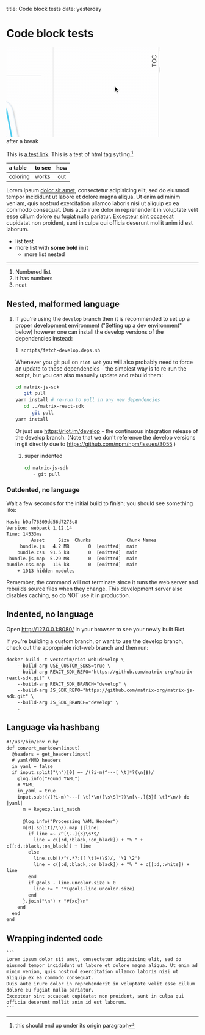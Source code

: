 title: Code block tests
date: yesterday

Code block tests
=====

![Image test](marked.gif)<br/>after a break

This is [a test link](https://brettterpstra.com). <span class="test span">This is a test of html tag sytling.</span>[^fn1]

| a table | to see | how |
| :---- |----|:---:|
coloring | works|out

Lorem ipsum [dolor sit amet][reflink], consectetur adipisicing elit, sed do eiusmod tempor incididunt ut labore et dolore magna aliqua. Ut enim ad minim veniam, quis nostrud exercitation ullamco laboris nisi ut aliquip ex ea commodo consequat. Duis aute irure dolor in reprehenderit in voluptate velit esse cillum dolore eu fugiat nulla pariatur. [Excepteur sint occaecat](https://test.com) cupidatat non proident, sunt in culpa qui officia deserunt mollit anim id est laborum.

[reflink]: https://brettterpstra.com/should/become/inline "This should become an inline link"

* list test
* more list with **some bold** in it
  * more list nested

---

1. Numbered list
2. it has numbers
3. neat

## Nested, malformed language

1. If you're using the `develop` branch then it is recommended to set up a proper development environment ("Setting up a dev environment" below) however one can install the develop versions of the dependencies instead:
   ``` bash
   1 scripts/fetch-develop.deps.sh
   ```
   Whenever you git pull on `riot-web` you will also probably need to force an update
   to these dependencies - the simplest way is to re-run the script, but you can also
   manually update and rebuild them:
   ```bash bin
   cd matrix-js-sdk
      git pull
   yarn install # re-run to pull in any new dependencies
      cd ../matrix-react-sdk
         git pull
   yarn install
   ```
   Or just use https://riot.im/develop - the continuous integration release of the
   develop branch. (Note that we don't reference the develop versions in git directly
   due to https://github.com/npm/npm/issues/3055.)
   1. super indented
       
       ```bash bin
       cd matrix-js-sdk
          - git pull
       ```

### Outdented, no language

Wait a few seconds for the initial build to finish; you should see something like:
```
Hash: b0af76309dd56d7275c8
Version: webpack 1.12.14
Time: 14533ms
         Asset     Size  Chunks             Chunk Names
     bundle.js   4.2 MB       0  [emitted]  main
    bundle.css  91.5 kB       0  [emitted]  main
 bundle.js.map  5.29 MB       0  [emitted]  main
bundle.css.map   116 kB       0  [emitted]  main
    + 1013 hidden modules
```
   Remember, the command will not terminate since it runs the web server
   and rebuilds source files when they change. This development server also
   disables caching, so do NOT use it in production.

## Indented, no language

Open http://127.0.0.1:8080/ in your browser to see your newly built Riot.

If you're building a custom branch, or want to use the develop branch, check out the appropriate
riot-web branch and then run:
   ```
   docker build -t vectorim/riot-web:develop \
       --build-arg USE_CUSTOM_SDKS=true \
       --build-arg REACT_SDK_REPO="https://github.com/matrix-org/matrix-react-sdk.git" \
       --build-arg REACT_SDK_BRANCH="develop" \
       --build-arg JS_SDK_REPO="https://github.com/matrix-org/matrix-js-sdk.git" \
       --build-arg JS_SDK_BRANCH="develop" \
       .
   ```

## Language via hashbang

```
#!/usr/bin/env ruby
def convert_markdown(input)
  @headers = get_headers(input)
  # yaml/MMD headers
  in_yaml = false
  if input.split("\n")[0] =~ /(?i-m)^---[ \t]*?(\n|$)/
    @log.info("Found YAML")
    # YAML
    in_yaml = true
    input.sub!(/(?i-m)^---[ \t]*\n([\s\S]*?)\n[\-.]{3}[ \t]*\n/) do |yaml|
      m = Regexp.last_match

      @log.info("Processing YAML Header")
      m[0].split(/\n/).map {|line|
        if line =~ /^[\-.]{3}\s*$/
          line = c([:d,:black,:on_black]) + "% " + c([:d,:black,:on_black]) + line
        else
          line.sub!(/^(.*?:)[ \t]+(\S)/, '\1 \2')
          line = c([:d,:black,:on_black]) + "% " + c([:d,:white]) + line
        end
        if @cols - line.uncolor.size > 0
          line += " "*(@cols-line.uncolor.size)
        end
      }.join("\n") + "#{xc}\n"
    end
  end
end
```

## Wrapping indented code

    ```
    Lorem ipsum dolor sit amet, consectetur adipisicing elit, sed do eiusmod tempor incididunt ut labore et dolore magna aliqua. Ut enim ad minim veniam, quis nostrud exercitation ullamco laboris nisi ut aliquip ex ea commodo consequat. 
    Duis aute irure dolor in reprehenderit in voluptate velit esse cillum dolore eu fugiat nulla pariatur. 
    Excepteur sint occaecat cupidatat non proident, sunt in culpa qui officia deserunt mollit anim id est laborum.
    ```

[^fn1]: this should end up under its origin paragraph
